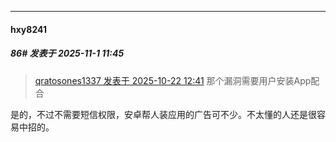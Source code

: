 ﻿
*****

####  hxy8241  
##### 86#       发表于 2025-11-1 11:45

<blockquote><a href="httphttps://stage1st.com/2b/forum.php?mod=redirect&amp;goto=findpost&amp;pid=68608907&amp;ptid=2265259" target="_blank">qratosones1337 发表于 2025-10-22 12:41</a>
那个漏洞需要用户安装App配合</blockquote>
是的，不过不需要短信权限，安卓帮人装应用的广告可不少。不太懂的人还是很容易中招的。

